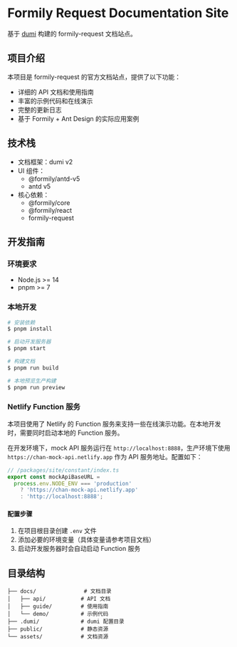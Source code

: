 # Formily Request Documentation Site

基于 [dumi](https://d.umijs.org) 构建的 formily-request 文档站点。

## 项目介绍

本项目是 formily-request 的官方文档站点，提供了以下功能：

- 详细的 API 文档和使用指南
- 丰富的示例代码和在线演示
- 完整的更新日志
- 基于 Formily + Ant Design 的实际应用案例

## 技术栈

- 文档框架：dumi v2
- UI 组件：
  - @formily/antd-v5
  - antd v5
- 核心依赖：
  - @formily/core
  - @formily/react
  - formily-request

## 开发指南

### 环境要求

- Node.js >= 14
- pnpm >= 7

### 本地开发

```bash
# 安装依赖
$ pnpm install

# 启动开发服务器
$ pnpm start

# 构建文档
$ pnpm run build

# 本地预览生产构建
$ pnpm run preview
```

### Netlify Function 服务

本项目使用了 Netlify 的 Function 服务来支持一些在线演示功能。在本地开发时，需要同时启动本地的 Function 服务。

在开发环境下，mock API 服务运行在 `http://localhost:8888`，生产环境下使用 `https://chan-mock-api.netlify.app` 作为 API 服务地址。配置如下：

```typescript
// /packages/site/constant/index.ts
export const mockApiBaseURL =
  process.env.NODE_ENV === 'production'
    ? 'https://chan-mock-api.netlify.app'
    : 'http://localhost:8888';
```

#### 配置步骤

1. 在项目根目录创建 `.env` 文件
2. 添加必要的环境变量（具体变量请参考项目文档）
3. 启动开发服务器时会自动启动 Function 服务

## 目录结构

```
├── docs/               # 文档目录
│   ├── api/           # API 文档
│   ├── guide/         # 使用指南
│   └── demo/          # 示例代码
├── .dumi/             # dumi 配置目录
├── public/            # 静态资源
└── assets/            # 文档资源
```
